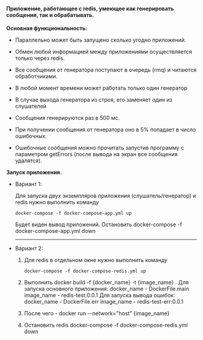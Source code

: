 #### Приложение, работающее с redis, умеющее как генерировать сообщения, так и обрабатывать.

**Основная функциональность:**

* Параллельно может быть запущено сколько угодно приложений.

* Обмен любой информацией между приложениями осуществляется только через redis.

* Все сообщения от генератора поступают в очередь (rmq) и читаются обработчиками.

* В любой момент времени может работать только один генератор

* В случае выхода генератора из строя, его заменяет один из слушателей

* Сообщения генерируются раз в 500 мс.

* При получении сообщения от генератора оно в 5% попадает в число ошибочных.

* Ошибочные сообщения можно прочитать запустив программу с параметром getErrors (после вывода на экран все сообщения удалятся).


**Запуск приложения.**

* Вариант 1:

    Для запуска двух экземпляров приложения (слушатель/генератор) и redis нужно выполнить команду
    ```
    docker-compose -f docker-compose-app.yml up
    ```
    Будет виден вывод приложений.
    Остановить docker-compose -f docker-compose-app.yml down
    
    ----
    
* Вариант 2:
    1. Для redis в отдельном окне нужно выполнить команду
        ```
        docker-compose -f docker-compose-redis.yml up
        ```
    2. Выполнить docker build -f {docker_name} -t {image_name} . 
     Для запуска основного приложения:
        docker_name - DockerFile.main
        image_name - redis-test:0.0.1
     Для запуска вывода ошибок:
        docker_name - DockerFile.err
        image_name - redis-test-err:0.0.1

    3. После чего - docker run --network="host" {image_name}
    
    4. Остановить redis docker-compose -f docker-compose-redis.yml down